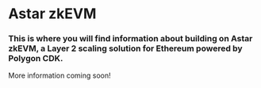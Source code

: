 # Astar zkEVM

### This is where you will find information about building on Astar zkEVM, a Layer 2 scaling solution for Ethereum powered by Polygon CDK.

More information coming soon!